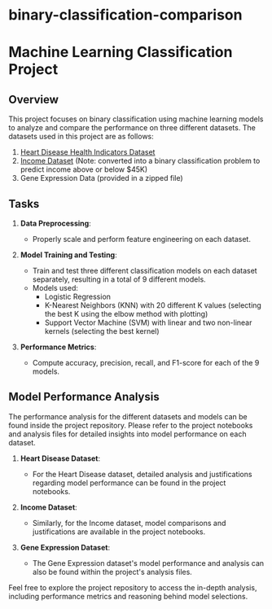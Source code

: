 # binary-classification-comparison
# Machine Learning Classification Project

## Overview

This project focuses on binary classification using machine learning models to analyze and compare the performance on three different datasets. The datasets used in this project are as follows:

1. [Heart Disease Health Indicators Dataset](https://www.kaggle.com/datasets/alexteboul/heart-disease-health-indicators-dataset)
2. [Income Dataset](https://www.kaggle.com/datasets/mastmustu/income) (Note: converted into a binary classification problem to predict income above or below $45K)
3. Gene Expression Data (provided in a zipped file)

## Tasks

1. **Data Preprocessing**:
   - Properly scale and perform feature engineering on each dataset.

2. **Model Training and Testing**:
   - Train and test three different classification models on each dataset separately, resulting in a total of 9 different models.
   - Models used:
     - Logistic Regression
     - K-Nearest Neighbors (KNN) with 20 different K values (selecting the best K using the elbow method with plotting)
     - Support Vector Machine (SVM) with linear and two non-linear kernels (selecting the best kernel)
   
3. **Performance Metrics**:
   - Compute accuracy, precision, recall, and F1-score for each of the 9 models.

## Model Performance Analysis

The performance analysis for the different datasets and models can be found inside the project repository. Please refer to the project notebooks and analysis files for detailed insights into model performance on each dataset.

1. **Heart Disease Dataset**:
   - For the Heart Disease dataset, detailed analysis and justifications regarding model performance can be found in the project notebooks.

2. **Income Dataset**:
   - Similarly, for the Income dataset, model comparisons and justifications are available in the project notebooks.

3. **Gene Expression Dataset**:
   - The Gene Expression dataset's model performance and analysis can also be found within the project's analysis files.

Feel free to explore the project repository to access the in-depth analysis, including performance metrics and reasoning behind model selections.

